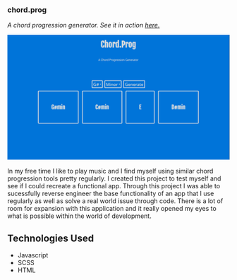 ### chord.prog

*A chord progression generator. See it in action [here.](https://gauraklein.github.io/chord.prog/)*

![app screenshot](Chord.prog.PNG)

In my free time I like to play music and I find myself using similar chord progression tools pretty regularly. I created this project to test myself and see if I could recreate a functional app. Through this project I was able to sucessfully reverse engineer the base functionality of an app that I use regularly as well as solve a real world issue through code. There is a lot of room for expansion with this application and it really opened my eyes to what is possible within the world of development.

## Technologies Used
- Javascript
- SCSS
- HTML
